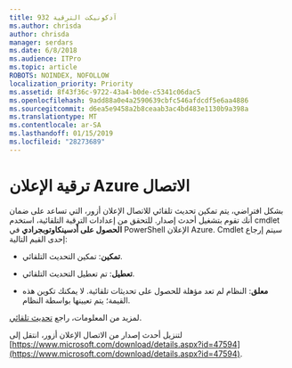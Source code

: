 ```yaml
---
title: 932 آدكونيكت الترقية
ms.author: chrisda
author: chrisda
manager: serdars
ms.date: 6/8/2018
ms.audience: ITPro
ms.topic: article
ROBOTS: NOINDEX, NOFOLLOW
localization_priority: Priority
ms.assetid: 8f43f36c-9722-43a4-b0de-c5341c06dac5
ms.openlocfilehash: 9add88a0e4a2590639cbfc546afdcdf5e6aa4886
ms.sourcegitcommit: d6ea5e9458a2b8ceaab3ac4bd483e1130b9a398a
ms.translationtype: MT
ms.contentlocale: ar-SA
ms.lasthandoff: 01/15/2019
ms.locfileid: "28273689"
---
```

# <a name="upgrade-azure-ad-connect"></a>ترقية الإعلان Azure الاتصال

بشكل افتراضي، يتم تمكين تحديث تلقائي للاتصال الإعلان أزور، التي تساعد على ضمان أنك تقوم بتشغيل أحدث إصدار. للتحقق من إعدادات الترقية التلقائية، استخدم cmdlet **الحصول على أدسينكاوتوبجرادي** في PowerShell الإعلان Azure. Cmdlet سيتم إرجاع إحدى القيم التالية: 
  
- **تمكين**: تمكين التحديث التلقائي. 
    
- **تعطيل**: تم تعطيل التحديث التلقائي. 
    
- **معلق**: النظام لم تعد مؤهلة للحصول على تحديثات تلقائية. لا يمكنك تكوين هذه القيمة؛ يتم تعيينها بواسطة النظام. 
    
لمزيد من المعلومات، راجع [تحديث تلقائي](https://docs.microsoft.com/azure/active-directory/connect/active-directory-aadconnect-feature-automatic-upgrade).
  
لتنزيل أحدث إصدار من الاتصال الإعلان أزور، انتقل إلى [https://www.microsoft.com/download/details.aspx?id=47594](https://www.microsoft.com/download/details.aspx?id=47594).
  

